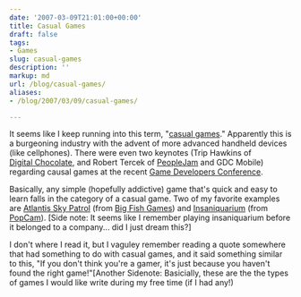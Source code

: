 ```yaml
---
date: '2007-03-09T21:01:00+00:00'
title: Casual Games
draft: false
tags:
- Games
slug: casual-games
description: ''
markup: md
url: /blog/casual-games/
aliases:
- /blog/2007/03/09/casual-games/

---
```


It seems like I keep running into this term, "[casual games](http://en.wikipedia.org/wiki/Casual_game)." Apparently this is a burgeoning industry with the advent of more advanced handheld devices (like cellphones). There were even two keynotes (Trip Hawkins of  
[Digital Chocolate](http://www.digitalchocolate.com/), and Robert Tercek of [PeopleJam](http://peoplejam.com/) and GDC Mobile) regarding causal games at the recent [Game Developers Conference](http://www.gdconf.com/).  
  
Basically, any simple (hopefully addictive) game that's quick and easy to learn falls in the category of a casual game. Two of my favorite examples are [Atlantis Sky Patrol](http://get.games.yahoo.com/proddesc?gamekey=atlantis2) (from [Big Fish Games](http://www.bigfishgames.com)) and [Insaniquarium](http://www.popcap.com/launchpage.php?theGame=insaniquarium) (from [PopCam](http://www.popcap.com)). [Side note: It seems like I remember playing insaniquarium before it belonged to a company... did I just dream this?]  
  
I don't where I read it, but I vaguley remember reading a quote somewhere that had something to do with casual games, and it said something similar to this, "If you don't think you're a gamer, it's just because you haven't found the right game!"[Another Sidenote: Basicially, these are the the types of games I would like write during my free time (if I had any!)